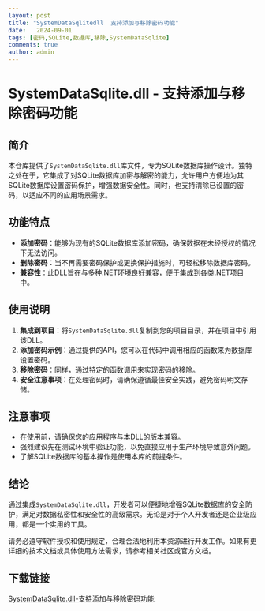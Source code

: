 ```yaml
---
layout: post
title: "SystemDataSqlitedll  支持添加与移除密码功能"
date:   2024-09-01
tags: [密码,SQLite,数据库,移除,SystemDataSqlite]
comments: true
author: admin
---
```

# SystemDataSqlite.dll - 支持添加与移除密码功能

## 简介

本仓库提供了`SystemDataSqlite.dll`库文件，专为SQLite数据库操作设计。独特之处在于，它集成了对SQLite数据库加密与解密的能力，允许用户方便地为其SQLite数据库设置密码保护，增强数据安全性。同时，也支持清除已设置的密码，以适应不同的应用场景需求。

## 功能特点

- **添加密码**：能够为现有的SQLite数据库添加密码，确保数据在未经授权的情况下无法访问。
- **删除密码**：当不再需要密码保护或更换保护措施时，可轻松移除数据库密码。
- **兼容性**：此DLL旨在与多种.NET环境良好兼容，便于集成到各类.NET项目中。
  
## 使用说明

1. **集成到项目**：将`SystemDataSqlite.dll`复制到您的项目目录，并在项目中引用该DLL。
2. **添加密码示例**：通过提供的API，您可以在代码中调用相应的函数来为数据库设置密码。
3. **移除密码**：同样，通过特定的函数调用来实现密码的移除。
4. **安全注意事项**：在处理密码时，请确保遵循最佳安全实践，避免密码明文存储。

## 注意事项

- 在使用前，请确保您的应用程序与本DLL的版本兼容。
- 强烈建议先在测试环境中验证功能，以免直接应用于生产环境导致意外问题。
- 了解SQLite数据库的基本操作是使用本库的前提条件。

## 结论

通过集成`SystemDataSqlite.dll`，开发者可以便捷地增强SQLite数据库的安全防护，满足对数据私密性和安全性的高级需求。无论是对于个人开发者还是企业级应用，都是一个实用的工具。

请务必遵守软件授权和使用规定，合理合法地利用本资源进行开发工作。如果有更详细的技术文档或具体使用方法需求，请参考相关社区或官方文档。

## 下载链接

[SystemDataSqlite.dll-支持添加与移除密码功能](https://pan.quark.cn/s/0b375fabb410)
